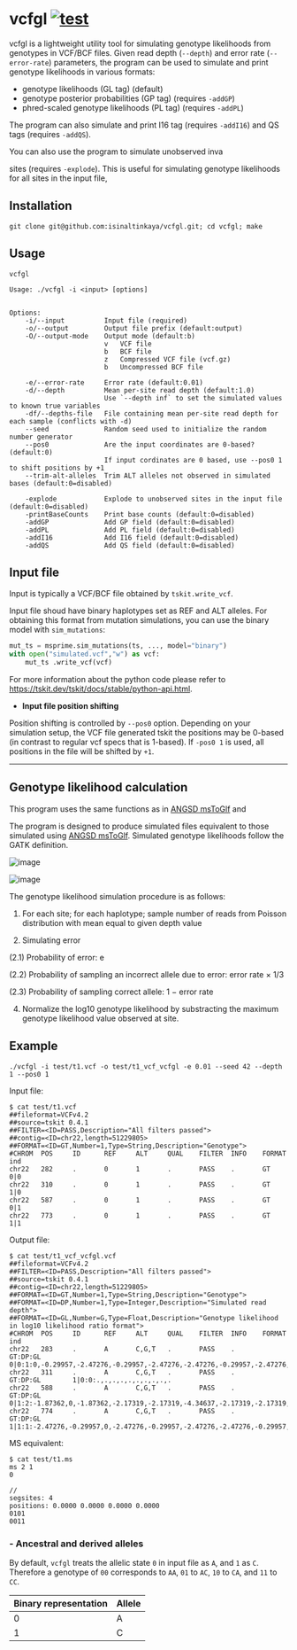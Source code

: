 # vcfgl [![test](https://github.com/isinaltinkaya/vcf-gl/actions/workflows/test.yml/badge.svg)](https://github.com/isinaltinkaya/vcf-gl/actions/workflows/test.yml)


vcfgl is a lightweight utility tool for simulating genotype likelihoods from genotypes in VCF/BCF files. Given read depth (`--depth`) and error rate (`--error-rate`) parameters, the program can be used to simulate and print genotype likelihoods in various formats:

- genotype likelihoods (GL tag) (default)
- genotype posterior probabilities (GP tag) (requires `-addGP`)
- phred-scaled genotype likelihoods (PL tag) (requires `-addPL`)

The program can also simulate and print I16 tag (requires `-addI16`) and QS tags (requires `-addQS`).

You can also use the program to simulate unobserved inva

sites (requires `-explode`). This is useful for simulating genotype likelihoods for all sites in the input file, 



## Installation

```
git clone git@github.com:isinaltinkaya/vcfgl.git; cd vcfgl; make
```

## Usage


```
vcfgl

Usage: ./vcfgl -i <input> [options]


Options:
	-i/--input			Input file (required)
	-o/--output			Output file prefix (default:output)
	-O/--output-mode	Output mode (default:b)
						v	VCF file
						b	BCF file
						z	Compressed VCF file (vcf.gz)
						b	Uncompressed BCF file

	-e/--error-rate		Error rate (default:0.01)
	-d/--depth			Mean per-site read depth (default:1.0)
						Use `--depth inf` to set the simulated values to known true variables
	-df/--depths-file	File containing mean per-site read depth for each sample (conflicts with -d)
	--seed				Random seed used to initialize the random number generator
	--pos0				Are the input coordinates are 0-based? (default:0)
						If input cordinates are 0 based, use --pos0 1 to shift positions by +1
	--trim-alt-alleles	Trim ALT alleles not observed in simulated bases (default:0=disabled)

	-explode			Explode to unobserved sites in the input file (default:0=disabled)
	-printBaseCounts	Print base counts (default:0=disabled)
	-addGP				Add GP field (default:0=disabled)
	-addPL				Add PL field (default:0=disabled)
	-addI16				Add I16 field (default:0=disabled)
	-addQS				Add QS field (default:0=disabled)

```



## Input file

Input is typically a VCF/BCF file obtained by `tskit.write_vcf`.

Input file shoud have binary haplotypes set as REF and ALT alleles. For obtaining this format from mutation simulations, you can use the binary model with `sim_mutations`:

```python
mut_ts = msprime.sim_mutations(ts, ..., model="binary")
with open("simulated.vcf","w") as vcf:
    mut_ts .write_vcf(vcf)
```

For more information about the python code please refer to <https://tskit.dev/tskit/docs/stable/python-api.html>.


- **Input file position shifting**

Position shifting is controlled by `--pos0` option. Depending on your simulation setup, the VCF file generated tskit the positions may be 0-based (in contrast to regular vcf specs that is 1-based). If `-pos0 1` is used, all positions in the file will be shifted by `+1`.

___

## Genotype likelihood calculation

This program uses the same functions as in [ANGSD msToGlf](https://github.com/ANGSD/angsd/blob/master/misc/msToGlf.c) and 

The program is designed to produce simulated files equivalent to those simulated using [ANGSD msToGlf](https://github.com/ANGSD/angsd/blob/master/misc/msToGlf.c). Simulated genotype likelihoods follow the GATK definition.  

![image](https://user-images.githubusercontent.com/33371500/170043998-dcff8c7d-b483-42e4-b312-38b280970fc8.png)

![image](https://user-images.githubusercontent.com/33371500/170044034-89650362-5e0d-4321-810b-698a7fba0d20.png)

The genotype likelihood simulation procedure is as follows:

1. For each site; for each haplotype; sample number of reads from Poisson distribution with mean equal to given depth value

2. Simulating error

(2.1) Probability of error: e

(2.2) Probability of sampling an incorrect allele due to error: error rate × 1/3

(2.3) Probability of sampling correct allele: 1 − error rate

4. Normalize the log10 genotype likelihood by substracting the maximum genotype likelihood value
observed at site.

## Example

```
./vcfgl -i test/t1.vcf -o test/t1_vcf_vcfgl -e 0.01 --seed 42 --depth 1 --pos0 1
```

Input file:

```
$ cat test/t1.vcf
##fileformat=VCFv4.2
##source=tskit 0.4.1
##FILTER=<ID=PASS,Description="All filters passed">
##contig=<ID=chr22,length=51229805>
##FORMAT=<ID=GT,Number=1,Type=String,Description="Genotype">
#CHROM  POS     ID      REF     ALT     QUAL    FILTER  INFO    FORMAT  ind
chr22   282     .       0       1       .       PASS    .       GT      0|0
chr22   310     .       0       1       .       PASS    .       GT      1|0
chr22   587     .       0       1       .       PASS    .       GT      0|1
chr22   773     .       0       1       .       PASS    .       GT      1|1
```

Output file:

```
$ cat test/t1_vcf_vcfgl.vcf
##fileformat=VCFv4.2
##FILTER=<ID=PASS,Description="All filters passed">
##source=tskit 0.4.1
##contig=<ID=chr22,length=51229805>
##FORMAT=<ID=GT,Number=1,Type=String,Description="Genotype">
##FORMAT=<ID=DP,Number=1,Type=Integer,Description="Simulated read depth">
##FORMAT=<ID=GL,Number=G,Type=Float,Description="Genotype likelihood in log10 likelihood ratio format">
#CHROM  POS     ID      REF     ALT     QUAL    FILTER  INFO    FORMAT  ind
chr22   283     .       A       C,G,T   .       PASS    .       GT:DP:GL        0|0:1:0,-0.29957,-2.47276,-0.29957,-2.47276,-2.47276,-0.29957,-2.47276,-2.47276,-2.47276
chr22   311     .       A       C,G,T   .       PASS    .       GT:DP:GL        1|0:0:.,.,.,.,.,.,.,.,.,.
chr22   588     .       A       C,G,T   .       PASS    .       GT:DP:GL        0|1:2:-1.87362,0,-1.87362,-2.17319,-2.17319,-4.34637,-2.17319,-2.17319,-4.34637,-4.34637
chr22   774     .       A       C,G,T   .       PASS    .       GT:DP:GL        1|1:1:-2.47276,-0.29957,0,-2.47276,-0.29957,-2.47276,-2.47276,-0.29957,-2.47276,-2.47276
```

MS equivalent:

```
$ cat test/t1.ms
ms 2 1
0

//
segsites: 4
positions: 0.0000 0.0000 0.0000 0.0000
0101
0011
```

### - Ancestral and derived alleles

By default, `vcfgl` treats the allelic state `0` in input file as `A`, and `1` as `C`. Therefore a genotype of `00` corresponds to `AA`, `01` to `AC`, `10` to `CA`, and `11` to `CC`.

Binary representation | Allele
-- | --
0 | A
1 | C
